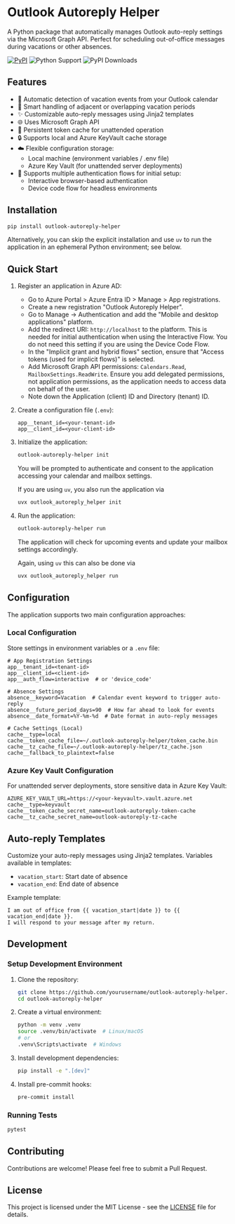 # Outlook Autoreply Helper

A Python package that automatically manages Outlook auto-reply settings via the Microsoft Graph API. Perfect for scheduling out-of-office messages during vacations or other absences.

[![PyPI](https://img.shields.io/pypi/v/outlook-autoreply-helper)](https://pypi.org/project/outlook-autoreply-helper/)
![Python Support](https://img.shields.io/pypi/pyversions/outlook_autoreply_helper) 
![PyPI Downloads](https://img.shields.io/pypi/dd/outlook_autoreply_helper)

## Features

- 🔄 Automatic detection of vacation events from your Outlook calendar
- 📅 Smart handling of adjacent or overlapping vacation periods
- ✨ Customizable auto-reply messages using Jinja2 templates
- 🌐 Uses Microsoft Graph API
- 🔑 Persistent token cache for unattended operation
- 🔒 Supports local and Azure KeyVault cache storage
- ☁️ Flexible configuration storage:
  - Local machine (environment variables / .env file)
  - Azure Key Vault (for unattended server deployments)
- 🔐 Supports multiple authentication flows for initial setup:
  - Interactive browser-based authentication
  - Device code flow for headless environments

## Installation

```bash
pip install outlook-autoreply-helper
```

Alternatively, you can skip the explicit installation and use `uv` to run the application in an ephemeral Python environment; see below.

## Quick Start

1. Register an application in Azure AD:
   - Go to Azure Portal > Azure Entra ID > Manage > App registrations.
   - Create a new registration "Outlook Autoreply Helper".
   - Go to Manage -> Authentication and add the "Mobile and desktop applications" platform.
   - Add the redirect URI: `http://localhost` to the platform. This is needed for initial authentication when using the Interactive Flow. You do not need this setting if you are using the Device Code Flow.
   - In the "Implicit grant and hybrid flows" section, ensure that "Access tokens (used for implicit flows)" is selected.
   - Add Microsoft Graph API permissions: `Calendars.Read`, `MailboxSettings.ReadWrite`. Ensure you add delegated permissions, not application permissions, as the application needs to access data on behalf of the user.
   - Note down the Application (client) ID and Directory (tenant) ID.

2. Create a configuration file (`.env`):
   ```env
   app__tenant_id=<your-tenant-id>
   app__client_id=<your-client-id>
   ```

3. Initialize the application:
   ```bash
   outlook-autoreply-helper init
   ```
   You will be prompted to authenticate and consent to the application accessing your calendar and mailbox settings.

   If you are using `uv`, you also run the application via
   ```bash
   uvx outlook_autoreply_helper init
   ```

4. Run the application:
   ```bash
   outlook-autoreply-helper run
   ```
   The application will check for upcoming events and update your mailbox settings accordingly.

   Again, using `uv` this can also be done via
   ```bash
   uvx outlook_autoreply_helper run
   ```

## Configuration

The application supports two main configuration approaches:

### Local Configuration

Store settings in environment variables or a `.env` file:

```env
# App Registration Settings
app__tenant_id=<tenant-id>
app__client_id=<client-id>
app__auth_flow=interactive  # or 'device_code'

# Absence Settings
absence__keyword=Vacation  # Calendar event keyword to trigger auto-reply
absence__future_period_days=90  # How far ahead to look for events
absence__date_format=%Y-%m-%d  # Date format in auto-reply messages

# Cache Settings (Local)
cache__type=local
cache__token_cache_file=~/.outlook-autoreply-helper/token_cache.bin
cache__tz_cache_file=~/.outlook-autoreply-helper/tz_cache.json
cache__fallback_to_plaintext=false
```

### Azure Key Vault Configuration

For unattended server deployments, store sensitive data in Azure Key Vault:

```env
AZURE_KEY_VAULT_URL=https://<your-keyvault>.vault.azure.net
cache__type=keyvault
cache__token_cache_secret_name=outlook-autoreply-token-cache
cache__tz_cache_secret_name=outlook-autoreply-tz-cache
```

## Auto-reply Templates

Customize your auto-reply messages using Jinja2 templates. Variables available in templates:
- `vacation_start`: Start date of absence
- `vacation_end`: End date of absence

Example template:
```jinja
I am out of office from {{ vacation_start|date }} to {{ vacation_end|date }}.
I will respond to your message after my return.
```

## Development

### Setup Development Environment

1. Clone the repository:
   ```bash
   git clone https://github.com/yourusername/outlook-autoreply-helper.git
   cd outlook-autoreply-helper
   ```

2. Create a virtual environment:
   ```bash
   python -m venv .venv
   source .venv/bin/activate  # Linux/macOS
   # or
   .venv\Scripts\activate  # Windows
   ```

3. Install development dependencies:
   ```bash
   pip install -e ".[dev]"
   ```

4. Install pre-commit hooks:
   ```bash
   pre-commit install
   ```

### Running Tests

```bash
pytest
```

## Contributing

Contributions are welcome! Please feel free to submit a Pull Request.

## License

This project is licensed under the MIT License - see the [LICENSE](LICENSE) file for details.

